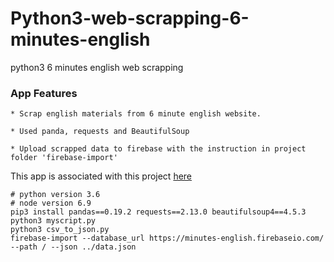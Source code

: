 # Python3-web-scrapping-6-minutes-english
python3 6 minutes english web scrapping

### App Features ###

    * Scrap english materials from 6 minute english website.
    
    * Used panda, requests and BeautifulSoup
    
    * Upload scrapped data to firebase with the instruction in project folder 'firebase-import'

This app is associated with this project [here][src]

[src]: https://github.com/ultralabed/ReactNative-6-minutes-english-App

```
# python version 3.6
# node version 6.9
pip3 install pandas==0.19.2 requests==2.13.0 beautifulsoup4==4.5.3
python3 myscript.py
python3 csv_to_json.py
firebase-import --database_url https://minutes-english.firebaseio.com/ --path / --json ../data.json
```